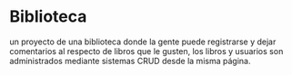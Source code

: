 # Biblioteca

 un proyecto de una biblioteca donde la gente puede registrarse y dejar comentarios al respecto de libros que le gusten, los libros y usuarios son administrados mediante sistemas CRUD desde la misma página.
